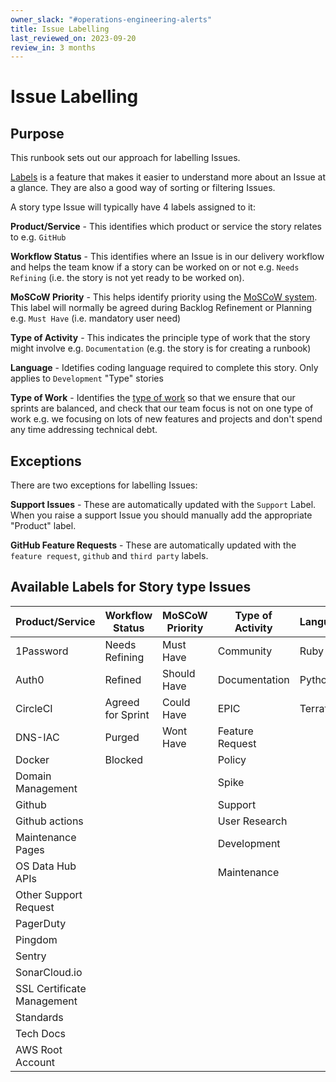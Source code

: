 ```yaml
---
owner_slack: "#operations-engineering-alerts"
title: Issue Labelling
last_reviewed_on: 2023-09-20
review_in: 3 months
---
```


# Issue Labelling

## Purpose

This runbook sets out our approach for labelling Issues.

[Labels](https://docs.github.com/en/issues/using-labels-and-milestones-to-track-work/managing-labels) is a feature that makes it easier to understand more about an Issue at a glance. They are also a good way of sorting or filtering Issues.

A story type Issue will typically have 4 labels assigned to it:

**Product/Service** - This identifies which product or service the story relates to e.g. `GitHub`

**Workflow Status** - This identifies where an Issue is in our delivery workflow and helps the team know if a story can be worked on or not e.g. `Needs Refining` (i.e. the story is not yet ready to be worked on).

**MoSCoW Priority** - This helps identify priority using the [MoSCoW system](https://www.productplan.com/glossary/moscow-prioritization/#:~:text=The%20acronym%20MoSCoW%20represents%20four,MoSCoW%20to%20mean%20%E2%80%9Cwish.%E2%80%9D). This label will normally be agreed during Backlog Refinement or Planning e.g. `Must Have` (i.e. mandatory user need)

**Type of Activity** - This indicates the principle type of work that the story might involve e.g. `Documentation` (e.g. the story is for creating a runbook)

**Language** - Idetifies coding language required to complete this story. Only applies to `Development` "Type" stories

**Type of Work** - Identifies the [type of work](https://mojdt.slack.com/archives/CPVD6398C/p1695132022778289) so that we ensure that our sprints are balanced, and check that our team focus is not on one type of work e.g. we focusing on lots of new features and projects and don't spend any time addressing technical debt.

## Exceptions

There are two exceptions for labelling Issues:

**Support Issues** - These are automatically updated with the `Support` Label. When you raise a support Issue you should manually add the appropriate "Product" label.

**GitHub Feature Requests** - These are automatically updated with the `feature request`, `github` and `third party` labels.

## Available Labels for Story type Issues

| Product/Service            | Workflow Status   | MoSCoW Priority | Type of Activity | Language  | Type of Work   |
| -------------------------- | ----------------- | --------------- | ---------------- | --------- | -------------- |
| 1Password                  | Needs Refining    | Must Have       | Community        | Ruby      | Project        |
| Auth0                      | Refined           | Should Have     | Documentation    | Python    | Technical Debt |
| CircleCI                   | Agreed for Sprint | Could Have      | EPIC             | Terraform | Unplanned      |
| DNS-IAC                    | Purged            | Wont Have       | Feature Request  |           | Experimental   |
| Docker                     | Blocked           |                 | Policy           |           |                |
| Domain Management          |                   |                 | Spike            |           |                |
| Github                     |                   |                 | Support          |           |                |
| Github actions             |                   |                 | User Research    |           |                |
| Maintenance Pages          |                   |                 | Development      |           |                |
| OS Data Hub APIs           |                   |                 | Maintenance      |           |                |
| Other Support Request      |                   |                 |                  |           |                |
| PagerDuty                  |                   |                 |                  |           |                |
| Pingdom                    |                   |                 |                  |           |                |
| Sentry                     |                   |                 |                  |           |                |
| SonarCloud.io              |                   |                 |                  |           |                |
| SSL Certificate Management |                   |                 |                  |           |                |
| Standards                  |                   |                 |                  |           |                |
| Tech Docs                  |                   |                 |                  |           |                |
| AWS Root Account           |                   |                 |                  |           |                |
